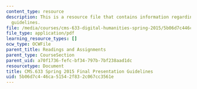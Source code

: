 ```yaml
---
content_type: resource
description: This is a resource file that contains information regarding final presentation
  guidelines.
file: /media/courses/cms-633-digital-humanities-spring-2015/5b06d7c446ca51542f832c067cc3561e_MITCMS_633S15_FinalPres.pdf
file_type: application/pdf
learning_resource_types: []
ocw_type: OCWFile
parent_title: Readings and Assignments
parent_type: CourseSection
parent_uid: a70f1736-fefc-bf34-797b-7bf238aad1dc
resourcetype: Document
title: CMS.633 Spring 2015 Final Presentation Guidelines
uid: 5b06d7c4-46ca-5154-2f83-2c067cc3561e
---
```

